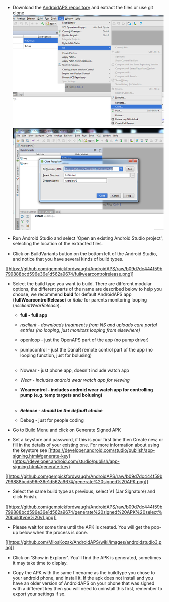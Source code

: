 * Download the [AndroidAPS repository](https://github.com/MilosKozak/AndroidAPS) and extract the files or use git clone
![](https://github.com/RadoslavR/AndroidAPS/blob/master/Screenshot%201.png)
![](https://github.com/RadoslavR/AndroidAPS/blob/master/Screenshot2.png)


* Run Android Studio and select 'Open an existing Android Studio project', selecting the location of the extracted files.

* Click on BuildVariants button on the bottom left of the Android Studio, and notice that you have several kinds of build types.


[[https://github.com/gempickfordwaugh/AndroidAPS/raw/b09d7dc444f59b799888bcd596e36e1d562a9674/fullwearcontrolrelease.png]] 

* Select the build type you want to build. There are different modular options, the different parts of the name are described below to help you choose, we recommend **bold** for default AndroidAPS app (**fullWearcontrolRelease**) or _italic_ for parents monitoring looping (_nsclientWearRelease_).
    * **full - full app**
    * _nsclient - downloads treatments from NS and uploads care portal entries (no looping, just monitors looping from elsewhere)_
    * openloop - just the OpenAPS part of the app (no pump driver)
    * pumpcontrol - just the DanaR remote control part of the app (no looping function, just for bolusing)<br><br>

    * Nowear - just phone app, doesn't include watch app
    * _Wear - includes android wear watch app for viewing_
    * **Wearcontrol - includes android wear watch app for controlling pump (e.g. temp targets and bolusing)**<br><br>

    * _**Release - should be the default choice**_
    * Debug - just for people coding

* Go to Build Menu and click on Generate Signed APK

* Set a keystore and password, if this is your first time then Create new, or fill in the details of your existing one.  For more information about using the keystore see [https://developer.android.com/studio/publish/app-signing.html#generate-key](https://developer.android.com/studio/publish/app-signing.html#generate-key)

[[https://github.com/gempickfordwaugh/AndroidAPS/raw/b09d7dc444f59b799888bcd596e36e1d562a9674/generate%20signed%20APK.png]]

*   Select the same build type as previous, select V1 (Jar Signature) and click Finish. 

[[https://github.com/gempickfordwaugh/AndroidAPS/raw/b09d7dc444f59b799888bcd596e36e1d562a9674/generate%20signed%20APK%20select%20buildtype%20v1.png]]

* Please wait for some time until the APK is created. You will get the pop-up below when the process is done.

[[https://github.com/MilosKozak/AndroidAPS/wiki/images/androidstudio3.png]]

* Click on 'Show in Explorer'. You'll find the APK is generated, sometimes it may take time to display.

* Copy the APK with the same finename as the buildtype you chose to your android phone, and install it.  If the apk does not install and you have an older version of AndroidAPS on your phone that was signed with a different key then you will need to uninstall this first, remember to export your settings if so.